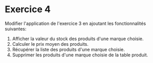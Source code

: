 # Exercice 4

Modifier l'application de l'exercice 3 en ajoutant les fonctionnalités suivantes:

1. Afficher la valeur du stock des produits d'une marque choisie.
2. Calculer le prix moyen des produits.
3. Récupérer la liste des produits d'une marque choisie.
4. Supprimer les produits d'une marque choisie de la table produit.